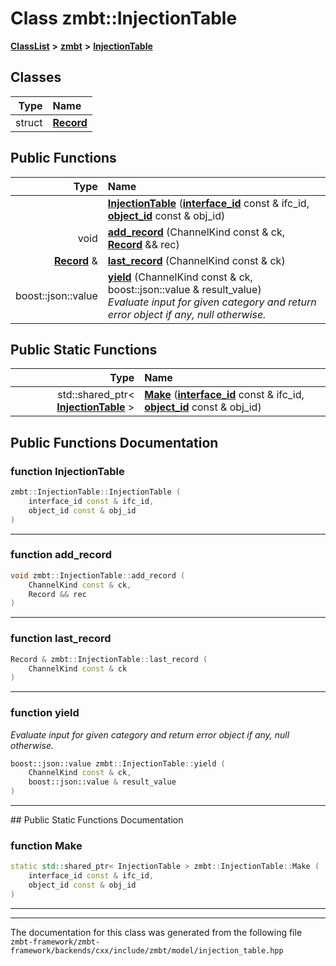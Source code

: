 

# Class zmbt::InjectionTable



[**ClassList**](annotated.md) **>** [**zmbt**](namespacezmbt.md) **>** [**InjectionTable**](classzmbt_1_1InjectionTable.md)




















## Classes

| Type | Name |
| ---: | :--- |
| struct | [**Record**](structzmbt_1_1InjectionTable_1_1Record.md) <br> |






















## Public Functions

| Type | Name |
| ---: | :--- |
|   | [**InjectionTable**](#function-injectiontable) ([**interface\_id**](classzmbt_1_1interface__id.md) const & ifc\_id, [**object\_id**](classzmbt_1_1object__id.md) const & obj\_id) <br> |
|  void | [**add\_record**](#function-add_record) (ChannelKind const & ck, [**Record**](structzmbt_1_1InjectionTable_1_1Record.md) && rec) <br> |
|  [**Record**](structzmbt_1_1InjectionTable_1_1Record.md) & | [**last\_record**](#function-last_record) (ChannelKind const & ck) <br> |
|  boost::json::value | [**yield**](#function-yield) (ChannelKind const & ck, boost::json::value & result\_value) <br>_Evaluate input for given category and return error object if any, null otherwise._  |


## Public Static Functions

| Type | Name |
| ---: | :--- |
|  std::shared\_ptr&lt; [**InjectionTable**](classzmbt_1_1InjectionTable.md) &gt; | [**Make**](#function-make) ([**interface\_id**](classzmbt_1_1interface__id.md) const & ifc\_id, [**object\_id**](classzmbt_1_1object__id.md) const & obj\_id) <br> |


























## Public Functions Documentation




### function InjectionTable 

```C++
zmbt::InjectionTable::InjectionTable (
    interface_id const & ifc_id,
    object_id const & obj_id
) 
```




<hr>



### function add\_record 

```C++
void zmbt::InjectionTable::add_record (
    ChannelKind const & ck,
    Record && rec
) 
```




<hr>



### function last\_record 

```C++
Record & zmbt::InjectionTable::last_record (
    ChannelKind const & ck
) 
```




<hr>



### function yield 

_Evaluate input for given category and return error object if any, null otherwise._ 
```C++
boost::json::value zmbt::InjectionTable::yield (
    ChannelKind const & ck,
    boost::json::value & result_value
) 
```




<hr>
## Public Static Functions Documentation




### function Make 

```C++
static std::shared_ptr< InjectionTable > zmbt::InjectionTable::Make (
    interface_id const & ifc_id,
    object_id const & obj_id
) 
```




<hr>

------------------------------
The documentation for this class was generated from the following file `zmbt-framework/zmbt-framework/backends/cxx/include/zmbt/model/injection_table.hpp`

